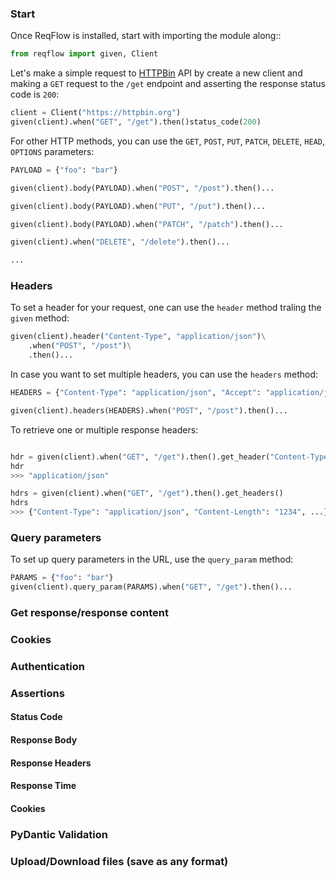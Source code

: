 ### Start

Once ReqFlow is installed, start with importing the module along::
```python
from reqflow import given, Client
```

Let's make a simple request to [HTTPBin](https://httpbin.org) API by create a new client and making a 
`GET` request to the `/get` endpoint and asserting the response status code is `200`:

```python linenums="1"
client = Client("https://httpbin.org")
given(client).when("GET", "/get").then()status_code(200)
```

For other HTTP methods, you can use the `GET`, `POST`, `PUT`, `PATCH`, `DELETE`, `HEAD`, `OPTIONS` parameters:

```python linenums="1"
PAYLOAD = {"foo": "bar"}

given(client).body(PAYLOAD).when("POST", "/post").then()...

given(client).body(PAYLOAD).when("PUT", "/put").then()...

given(client).body(PAYLOAD).when("PATCH", "/patch").then()...

given(client).when("DELETE", "/delete").then()...

...
```

### Headers
To set a header for your request, one can use the `header` method traling the `given` method:

```python linenums="1"
given(client).header("Content-Type", "application/json")\
    .when("POST", "/post")\
    .then()...
```

In case you want to set multiple headers, you can use the `headers` method:

```python linenums="1"
HEADERS = {"Content-Type": "application/json", "Accept": "application/json"}

given(client).headers(HEADERS).when("POST", "/post").then()...
```

To retrieve one or multiple response headers:

```python linenums="1"

hdr = given(client).when("GET", "/get").then().get_header("Content-Type")
hdr
>>> "application/json"

hdrs = given(client).when("GET", "/get").then().get_headers()
hdrs
>>> {"Content-Type": "application/json", "Content-Length": "1234", ...}
```

### Query parameters
To set up query parameters in the URL, use the `query_param` method:

```python linenums="1"
PARAMS = {"foo": "bar"}
given(client).query_param(PARAMS).when("GET", "/get").then()...
```

### Get response/response content

### Cookies

### Authentication

### Assertions
#### Status Code
#### Response Body
#### Response Headers
#### Response Time
#### Cookies

### PyDantic Validation
### Upload/Download files (save as any format)
